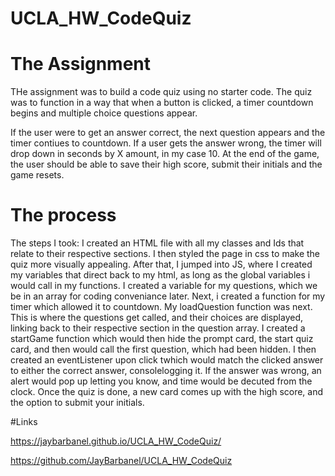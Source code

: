 # UCLA_HW_CodeQuiz

# The Assignment 

THe assignment was to build a code quiz using no starter code. 
The quiz was to function in a way that when a button is clicked, a timer countdown begins and multiple choice questions appear.  

If the user were to get an answer correct, the next question appears and the timer contiues to countdown.  If a user gets the answer wrong, the timer will drop down in seconds by X amount, in my case 10.  At the end of the game, the user should be able to save their high score, submit their initials and the game resets. 

# The process 
The steps I took:
I created an HTML file with all my classes and Ids that relate to their respective sections.  I then styled the page in css to make the quiz more visually appealing.  After that, I jumped into JS, where I created my variables that direct back to my html, as long as the global variables i would call in my functions.  I created a variable for my questions, which we be in an array for coding conveniance later.  Next, i created a function for my timer which allowed it to countdown.  My loadQuestion function was next.  This is where the questions get called, and their choices are displayed, linking back to their respective section in the question array.  I created a startGame function which would then hide the prompt card, the start quiz card, and then would call the first question, which had been hidden. 
I then created an eventListener upon click twhich would match the clicked answer to either the correct answer, consolelogging it.  If the answer was wrong, an alert would pop up letting you know, and time would be decuted from the clock.  Once the quiz is done, a new card comes up with the high score, and the option to submit your initials.  

#Links 

https://jaybarbanel.github.io/UCLA_HW_CodeQuiz/

https://github.com/JayBarbanel/UCLA_HW_CodeQuiz

